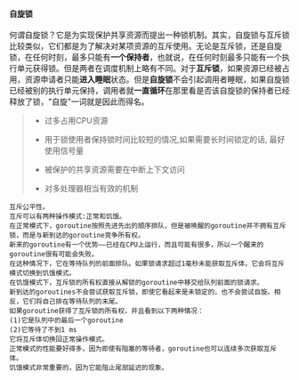 #### 自旋锁

何谓自旋锁？它是为实现保护共享资源而提出一种锁机制。其实，自旋锁与互斥锁比较类似，它们都是为了解决对某项资源的互斥使用。无论是互斥锁，还是自旋锁，在任何时刻，最多只能有**一个保持者**，也就说，在任何时刻最多只能有一个执行单元获得锁。但是两者在调度机制上略有不同。对于**互斥锁**，如果资源已经被占用，资源申请者只能**进入睡眠**状态。但是**自旋锁**不会引起调用者睡眠，如果自旋锁已经被别的执行单元保持，调用者就**一直循环**在那里看是否该自旋锁的保持者已经释放了锁，"自旋"一词就是因此而得名。

>- 过多占用CPU资源
>
>- 用于锁使用者保持锁时间比较短的情况,如果需要长时间锁定的话, 最好使用信号量
>- 被保护的共享资源需要在中断上下文访问
>- 对多处理器相当有效的机制



```
互斥公平性。
互斥可以有两种操作模式:正常和饥饿。
在正常模式下，goroutine按照先进先出的顺序排队，但是被唤醒的goroutine并不拥有互斥锁，而是与新到达的goroutine竞争所有权。
新来的goroutine有一个优势——已经在CPU上运行，而且可能有很多，所以一个醒来的goroutine很有可能会失败。
在这种情况下，它在等待队列的前面排队。如果锁请求超过1毫秒未能获取互斥体，它会将互斥模式切换到饥饿模式。
在饥饿模式下，互斥锁的所有权直接从解锁的goroutine中移交给队列前面的锁请求。
新到达的goroutines不会尝试获取互斥锁，即使它看起来是未锁定的，也不会尝试自旋。相反，它们将自己排在等待队列的末尾。
如果goroutine获得了互斥锁的所有权，并且看到以下两种情况：
(1)它是队列中的最后一个goroutine
(2)它等待了不到1 ms
它将互斥体切换回正常操作模式。
正常模式的性能要好得多，因为即使有阻塞的等待者，goroutine也可以连续多次获取互斥体。
饥饿模式非常重要的，因为它能阻止尾部延迟的现象。
```



